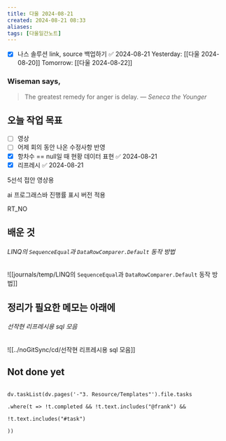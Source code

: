 ```yaml
---
title: 다울 2024-08-21
created: 2024-08-21 08:33
aliases: 
tags: [다울일간노트]
---
```

- [x] 나스 솔루션 link, source 백업하기 ✅ 2024-08-21
Yesterday: [[다울 2024-08-20]]
Tomorrow: [[다울 2024-08-22]]

### Wiseman says,
> The greatest remedy for anger is delay.
> — <cite>Seneca the Younger</cite>


## 오늘 작업 목표
- [ ] 영상
- [ ] 어제 회의 동안 나온 수정사항 반영
- [x] 항차수 == null일 때 현황 데이터 표현 ✅ 2024-08-21
- [x] 리프레시 ✅ 2024-08-21

5선석
접안
영상용

ai 프로그래스바 진행률 표시 버전 적용

RT_NO


## 배운 것
###### LINQ의 `SequenceEqual`과 `DataRowComparer.Default` 동작 방법
![[journals/temp/LINQ의 `SequenceEqual`과 `DataRowComparer.Default` 동작 방법]]



## 정리가 필요한 메모는 아래에

###### 선작현 리프레시용 sql 모음
![[../noGitSync/cd/선작현 리프레시용 sql 모음]]


## Not done yet

```dataviewjs

dv.taskList(dv.pages('-"3. Resource/Templates"').file.tasks

.where(t => !t.completed && !t.text.includes("@frank") &&

!t.text.includes("#task")

))

```
